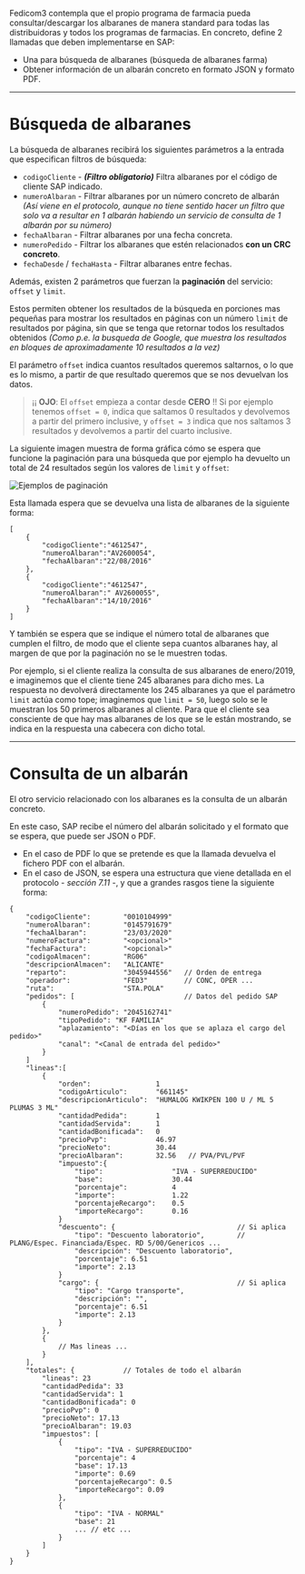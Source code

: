 Fedicom3 contempla que el propio programa de farmacia pueda consultar/descargar los albaranes de manera standard para todas las distribuidoras y todos los programas de farmacias.
En concreto, define 2 llamadas que deben implementarse en SAP:
- Una para búsqueda de albaranes (búsqueda de albaranes farma)
- Obtener información de un albarán concreto en formato JSON y formato PDF.

---
# Búsqueda de albaranes

La búsqueda de albaranes recibirá los siguientes parámetros a la entrada que especifican filtros de búsqueda:
* `codigoCliente` - **_(Filtro obligatorio)_** Filtra albaranes por el código de cliente SAP indicado.
* `numeroAlbaran` - Filtrar albaranes por un número concreto de albarán _(Así viene en el protocolo, aunque no tiene sentido hacer un filtro que solo va a resultar en 1 albarán habiendo un servicio de consulta de 1 albarán por su número)_
* `fechaAlbaran` - Filtrar albaranes por una fecha concreta.
* `numeroPedido` - Filtrar los albaranes que estén relacionados **con un CRC concreto**.
* `fechaDesde` / `fechaHasta` - Filtrar albaranes entre fechas.


Además, existen 2 parámetros que fuerzan la __paginación__ del servicio: `offset` y `limit`.

Estos permiten obtener los resultados de la búsqueda en porciones mas pequeñas para mostrar los resultados en páginas con un número `limit` de resultados por página, sin que se tenga que retornar todos los resultados obtenidos *(Como p.e. la busqueda de Google, que muestra los resultados en bloques de aproximadamente 10 resultados a la vez)*

El parámetro `offset` indica cuantos resultados queremos saltarnos, o lo que es lo mismo, a partir de que resultado queremos que se nos devuelvan los datos.
> ¡¡ **OJO**: El `offset` empieza a contar desde **CERO** !! Si por ejemplo tenemos `offset = 0`, indica que saltamos 0 resultados y devolvemos a 
partir del primero inclusive, y `offset = 3` indica que nos saltamos 3 resultados y devolvemos a partir del cuarto inclusive.

La siguiente imagen muestra de forma gráfica cómo se espera que funcione la paginación para una búsqueda que por ejemplo ha devuelto un total de 24 resultados
según los valores de `limit` y `offset`:

![Ejemplos de paginación](img/paginacion.png)

Esta llamada espera que se devuelva una lista de albaranes de la siguiente forma:

```
[
    {
        "codigoCliente":"4612547",
        "numeroAlbaran":"AV2600054",
        "fechaAlbaran":"22/08/2016"
    },
    {
        "codigoCliente":"4612547",
        "numeroAlbaran":" AV2600055",
        "fechaAlbaran":"14/10/2016"
    }
]
```



Y también se espera que se indique el número total de albaranes que cumplen el filtro, de modo que el cliente sepa cuantos albaranes hay, al margen de que por la paginación no se le muestren todas.

Por ejemplo, si el cliente realiza la consulta de sus albaranes de enero/2019, e imaginemos que el cliente tiene 245 albaranes para dicho mes.
La respuesta no devolverá directamente los 245 albaranes ya que el parámetro `limit` actúa como tope; imaginemos que `limit = 50`, luego solo se le muestran los
50 primeros albaranes al cliente. Para que el cliente sea consciente de que hay mas albaranes de los que se le están mostrando, se indica en la respuesta una cabecera con dicho total.


---
# Consulta de un albarán
El otro servicio relacionado con los albaranes es la consulta de un albarán concreto.

En este caso, SAP recibe el número del albarán solicitado y el formato que se espera, que puede ser JSON o PDF.
- En el caso de PDF lo que se pretende es que la llamada devuelva el fichero PDF con el albarán.
- En el caso de JSON, se espera una estructura que viene detallada en el protocolo - *sección 7.11* -, y que a grandes rasgos tiene la siguiente forma:

```
{
    "codigoCliente":        "0010104999"
    "numeroAlbaran":        "0145791679"
    "fechaAlbaran":         "23/03/2020"
    "numeroFactura":        "<opcional>"
    "fechaFactura":         "<opcional>"
    "codigoAlmacen":        "RG06"
    "descripcionAlmacen":   "ALICANTE"
    "reparto":              "3045944556"   // Orden de entrega
    "operador":             "FED3"         // CONC, OPER ...
    "ruta":                 "STA.POLA"
    "pedidos": [                           // Datos del pedido SAP
        {
            "numeroPedido": "2045162741"
            "tipoPedido": "KF FAMILIA"
            "aplazamiento": "<Días en los que se aplaza el cargo del pedido>"
            "canal": "<Canal de entrada del pedido>"
        }
    ]
    "lineas":[
        {
            "orden":                1
            "codigoArticulo":       "661145"
            "descripcionArticulo":  "HUMALOG KWIKPEN 100 U / ML 5 PLUMAS 3 ML"
            "cantidadPedida":       1
            "cantidadServida":      1
            "cantidadBonificada":   0
            "precioPvp":            46.97
            "precioNeto":           30.44
            "precioAlbaran":        32.56   // PVA/PVL/PVF
            "impuesto":{
                "tipo":                 "IVA - SUPERREDUCIDO"
                "base":                 30.44
                "porcentaje":           4
                "importe":              1.22
                "porcentajeRecargo":    0.5
                "importeRecargo":       0.16
            }
            "descuento": {                              // Si aplica
                "tipo": "Descuento laboratorio",        // PLANG/Espec. Financiada/Espec. RD 5/00/Genericos ...
                "descripción": "Descuento laboratorio",
                "porcentaje": 6.51
                "importe": 2.13
            }
            "cargo": {                                  // Si aplica
                "tipo": "Cargo transporte",
                "descripción": "",
                "porcentaje": 6.51
                "importe": 2.13
            }
        },
        {
            // Mas lineas ...
        }
    ],
    "totales": {            // Totales de todo el albarán
        "lineas": 23
        "cantidadPedida": 33
        "cantidadServida": 1
        "cantidadBonificada": 0
        "precioPvp": 0
        "precioNeto": 17.13
        "precioAlbaran": 19.03
        "impuestos": [          
            {
                "tipo": "IVA - SUPERREDUCIDO"
                "porcentaje": 4
                "base": 17.13
                "importe": 0.69
                "porcentajeRecargo": 0.5
                "importeRecargo": 0.09
            },
            {
                "tipo": "IVA - NORMAL"
                "base": 21
                ... // etc ...
            }
        ]
    }
}
```